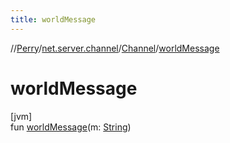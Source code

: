 ```yaml
---
title: worldMessage
---
```

//[Perry](../../../index.html)/[net.server.channel](../index.html)/[Channel](index.html)/[worldMessage](world-message.html)



# worldMessage



[jvm]\
fun [worldMessage](world-message.html)(m: [String](https://kotlinlang.org/api/latest/jvm/stdlib/kotlin/-string/index.html))





